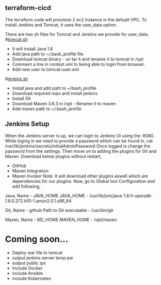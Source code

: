 ## terraform-cicd

The terraform code will provision 2 ec2 instance in the defualt VPC. To install Jenkins and Tomcat, it uses the user_data option.

There are two sh files for Tomcat and Jenkins we provide for user_data.
#[tomcat.sh](http://tomcat.sh/)

- It will install Java 1.8
- Add java path to ~/.bash_profile file
- Download tomcat binary - un tar it and rename it to tomcat in /opt
- Comment a line in context.xml to being able to login from browser.
- Add new user to tomcat-user.xml

#[jenkins.sh](http://jenkins.sh/)

- Install java and add path to ~/bash_profile
- Download required repo and install jenkins
- Install Git
- Download Maven 3.6.3 in /opt - Rename it to maven
- Add maven path to ~/.bash_profile

## Jenkins Setup

When the Jenkins server is up, we can login to Jenkins UI using the <ec2-public-ip>:8080. While loging in we need to provide a password which
can be found in,
cat /var/lib/jenkins/secrets/initialAdminPassword
Once logged is change the password from the settings. Then move on to adding the plugins for Git and Maven. Download below plugins without
restart,

- GitHub
- Maven Integration
- Maven Invoker
Note: It will download other plugins aswell which are dependencies for our plugins.
Now, go to Global tool Configuration and add following,


Java,
Name - JAVA_HOME
JAVA_HOME - /usr/lib/jvm/java-1.8.0-openjdk-1.8.0.272.b10-1.amzn2.0.1.x86_64



Git,
Name - github
Path to Git executable - /usr/bin/git


Maven,
Name - M2_HOME
MAVEN_HOME - /opt/maven


# Coming soon...

- Deploy war file to tomcat
- output jenkins server temp pw
- output public ips
- Include Docker
- include Ansible
- include Kubernetes

